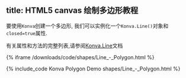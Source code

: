 title: HTML5 canvas 绘制多边形教程
---
要使用`Konva`创建一个多边形, 我们可以实例化一个`Konva.Line()`对象和`closed=true`属性.

有关属性和方法的完整列表,请参阅[Konva.Line](https://konvajs.github.io/api/Konva.Line.html)文档


{% iframe /downloads/code/shapes/Line_-_Polygon.html %}

{% include_code Konva Polygon Demo shapes/Line_-_Polygon.html %}